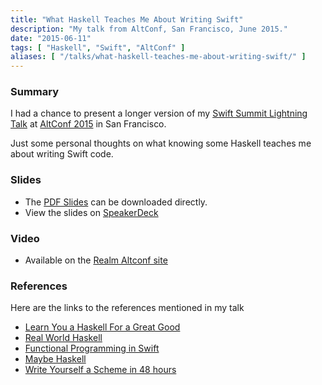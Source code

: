 ```yaml
---
title: "What Haskell Teaches Me About Writing Swift"
description: "My talk from AltConf, San Francisco, June 2015."
date: "2015-06-11"
tags: [ "Haskell", "Swift", "AltConf" ]
aliases: [ "/talks/what-haskell-teaches-me-about-writing-swift/" ]
---
```


### Summary

I had a chance to present a longer version of my
[Swift Summit Lightning Talk](http://abizern.org/talks/what-haskell-taught-me-about-swift/)
at [AltConf 2015](http://www.altconf.com) in San Francisco.

Just some personal thoughts on what knowing some Haskell teaches me about
writing Swift code.

### Slides

- The
  [PDF Slides](http://downloads.abizern.org/WhatHaskellTaughtMeAboutSwift.pdf)
  can be downloaded directly.
- View the slides on [SpeakerDeck](https://speakerdeck.com/abizern/what-haskell-teaches-me-about-writing-swift)

### Video

- Available on the [Realm Altconf site](https://realm.io/news/altconf-abizer-nasir-what-haskell-teaches-me-about-swift/)


### References

Here are the links to the references mentioned in my talk

- [Learn You a Haskell For a Great Good](http://learnyouahaskell.com)
- [Real World Haskell](http://book.realworldhaskell.org)
- [Functional Programming in Swift](http://www.objc.io/books/fpinswift/)
- [Maybe Haskell](https://gumroad.com/l/maybe-haskell/)
- [Write Yourself a Scheme in 48 hours](https://en.wikibooks.org/wiki/Write_Yourself_a_Scheme_in_48_Hours)
